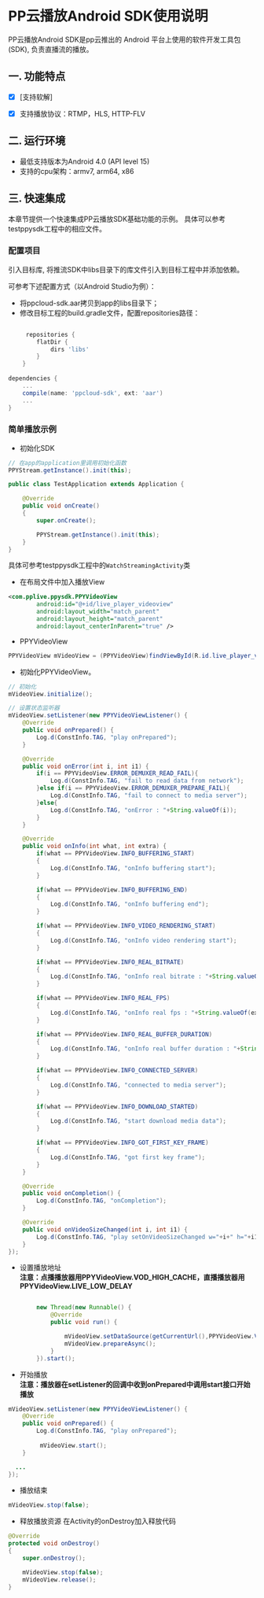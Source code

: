 # PP云播放Android SDK使用说明

PP云播放Android SDK是pp云推出的 Android 平台上使用的软件开发工具包(SDK), 负责直播流的播放。  
## 一. 功能特点

* [x] [支持软解]
* [x] 支持播放协议：RTMP，HLS, HTTP-FLV


## 二. 运行环境

* 最低支持版本为Android 4.0 (API level 15)
* 支持的cpu架构：armv7, arm64, x86
  
## 三. 快速集成

本章节提供一个快速集成PP云播放SDK基础功能的示例。
具体可以参考testppysdk工程中的相应文件。

### 配置项目

引入目标库, 将推流SDK中libs目录下的库文件引入到目标工程中并添加依赖。

可参考下述配置方式（以Android Studio为例）：
- 将ppcloud-sdk.aar拷贝到app的libs目录下；
- 修改目标工程的build.gradle文件，配置repositories路径：
````gradle

     repositories {
        flatDir {
            dirs 'libs'
        }
    }
    
dependencies {
    ...
    compile(name: 'ppcloud-sdk', ext: 'aar')
    ...
}
````

### 简单播放示例

- 初始化SDK 
````java
// 在app的application里调用初始化函数
PPYStream.getInstance().init(this);
````
````java
public class TestApplication extends Application {

    @Override
    public void onCreate()
    {
        super.onCreate();

        PPYStream.getInstance().init(this);
    }
}
````



具体可参考testppysdk工程中的`WatchStreamingActivity`类

- 在布局文件中加入播放View
````xml
<com.pplive.ppysdk.PPYVideoView
        android:id="@+id/live_player_videoview"
        android:layout_width="match_parent"
        android:layout_height="match_parent"
        android:layout_centerInParent="true" />
````
- PPYVideoView
````java
PPYVideoView mVideoView = (PPYVideoView)findViewById(R.id.live_player_videoview);
````

- 初始化PPYVideoView。

````java
// 初始化
mVideoView.initialize();

// 设置状态监听器
mVideoView.setListener(new PPYVideoViewListener() {
    @Override
    public void onPrepared() {
        Log.d(ConstInfo.TAG, "play onPrepared");
    }

    @Override
    public void onError(int i, int i1) {
        if(i == PPYVideoView.ERROR_DEMUXER_READ_FAIL){
            Log.d(ConstInfo.TAG, "fail to read data from network");
        }else if(i == PPYVideoView.ERROR_DEMUXER_PREPARE_FAIL){
            Log.d(ConstInfo.TAG, "fail to connect to media server");
        }else{
            Log.d(ConstInfo.TAG, "onError : "+String.valueOf(i));
        }
    }

    @Override
    public void onInfo(int what, int extra) {
        if(what == PPYVideoView.INFO_BUFFERING_START)
        {
            Log.d(ConstInfo.TAG, "onInfo buffering start");
        }

        if(what == PPYVideoView.INFO_BUFFERING_END)
        {
            Log.d(ConstInfo.TAG, "onInfo buffering end");
        }

        if(what == PPYVideoView.INFO_VIDEO_RENDERING_START)
        {
            Log.d(ConstInfo.TAG, "onInfo video rendering start");
        }

        if(what == PPYVideoView.INFO_REAL_BITRATE)
        {
            Log.d(ConstInfo.TAG, "onInfo real bitrate : "+String.valueOf(extra));
        }

        if(what == PPYVideoView.INFO_REAL_FPS)
        {
            Log.d(ConstInfo.TAG, "onInfo real fps : "+String.valueOf(extra));
        }

        if(what == PPYVideoView.INFO_REAL_BUFFER_DURATION)
        {
            Log.d(ConstInfo.TAG, "onInfo real buffer duration : "+String.valueOf(extra));
        }

        if(what == PPYVideoView.INFO_CONNECTED_SERVER)
        {
            Log.d(ConstInfo.TAG, "connected to media server");
        }

        if(what == PPYVideoView.INFO_DOWNLOAD_STARTED)
        {
            Log.d(ConstInfo.TAG, "start download media data");
        }

        if(what == PPYVideoView.INFO_GOT_FIRST_KEY_FRAME)
        {
            Log.d(ConstInfo.TAG, "got first key frame");
        }
    }

    @Override
    public void onCompletion() {
        Log.d(ConstInfo.TAG, "onCompletion");
    }

    @Override
    public void onVideoSizeChanged(int i, int i1) {
        Log.d(ConstInfo.TAG, "play setOnVideoSizeChanged w="+i+" h="+i1);
    }
});

````
- 设置播放地址  
**注意：点播播放器用PPYVideoView.VOD_HIGH_CACHE，直播播放器用PPYVideoView.LIVE_LOW_DELAY**
````java

        new Thread(new Runnable() {
            @Override
            public void run() {

                mVideoView.setDataSource(getCurrentUrl(),PPYVideoView.VOD_HIGH_CACHE);
                mVideoView.prepareAsync();
            }
        }).start();
````
- 开始播放  
**注意：播放器在setListener的回调中收到onPrepared中调用start接口开始播放**
````java
mVideoView.setListener(new PPYVideoViewListener() {
    @Override
    public void onPrepared() {
        Log.d(ConstInfo.TAG, "play onPrepared");
        
         mVideoView.start();
    }

  ...
});
````
- 播放结束
````java
mVideoView.stop(false);
````
- 释放播放资源
  在Activity的onDestroy加入释放代码
````java
@Override
protected void onDestroy()
{
    super.onDestroy();

    mVideoView.stop(false);
    mVideoView.release();
}
````

